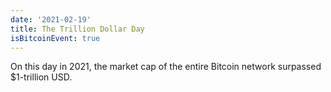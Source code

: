 ```yaml
---
date: '2021-02-19'
title: The Trillion Dollar Day
isBitcoinEvent: true
---
```


On this day in 2021, the market cap of the entire Bitcoin network surpassed $1-trillion USD.

